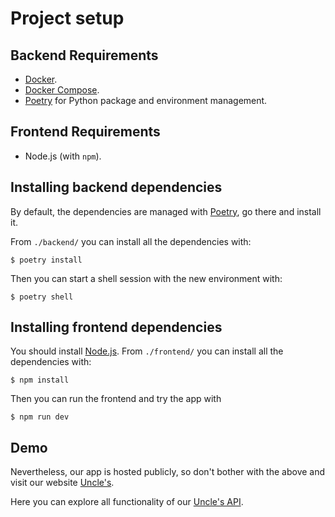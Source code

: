 # Project setup

## Backend Requirements

- [Docker](https://www.docker.com/).
- [Docker Compose](https://docs.docker.com/compose/install/).
- [Poetry](https://python-poetry.org/) for Python package and environment management.

## Frontend Requirements

- Node.js (with `npm`).

## Installing backend dependencies

By default, the dependencies are managed with [Poetry](https://python-poetry.org/), go there and install it.

From `./backend/` you can install all the dependencies with:

```console
$ poetry install
```

Then you can start a shell session with the new environment with:

```console
$ poetry shell
```

## Installing frontend dependencies

You should install [Node.js](https://nodejs.org/en).
From `./frontend/` you can install all the dependencies with:

```console
$ npm install
```

Then you can run the frontend and try the app with

```console
$ npm run dev
```

## Demo

Nevertheless, our app is hosted publicly, so don't bother with the above and visit our website [Uncle's](https://uncles.vercel.app/).

Here you can explore all functionality of our [Uncle's API](https://uncles-api.onrender.com/docs#/).

